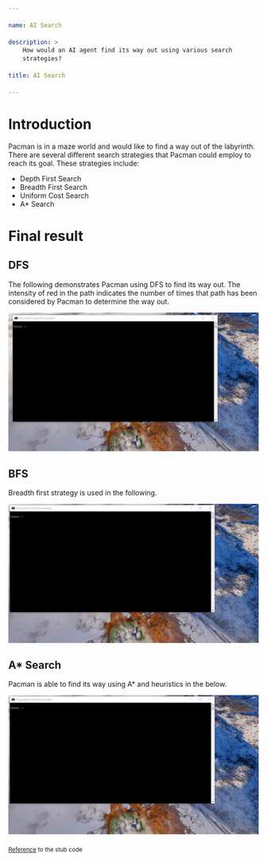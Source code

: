 ```yaml
---

name: AI Search

description: >
    How would an AI agent find its way out using various search
    strategies?

title: AI Search

---
```


# Introduction

Pacman is in a maze world and would like to find a way out of the
labyrinth. There are several different search strategies that Pacman
could employ to reach its goal. These strategies include:

* Depth First Search
* Breadth First Search
* Uniform Cost Search
* A* Search

# Final result

## DFS

The following demonstrates Pacman using DFS to find its way out. The
intensity of red in the path indicates the number of times that path
has been considered by Pacman to determine the way out.


![](/assets/images/ai-search/DFS.gif)


## BFS

Breadth first strategy is used in the following.

![](/assets/images/ai-search/BFS.gif)


## A* Search

Pacman is able to find its way using A* and heuristics in the below.

![](/assets/images/ai-search/A_star.gif)


<sub><a
href="https://inst.eecs.berkeley.edu/~cs188/sp19/project1.html"
target="_blank">Reference</a> to the stub code</sub>
